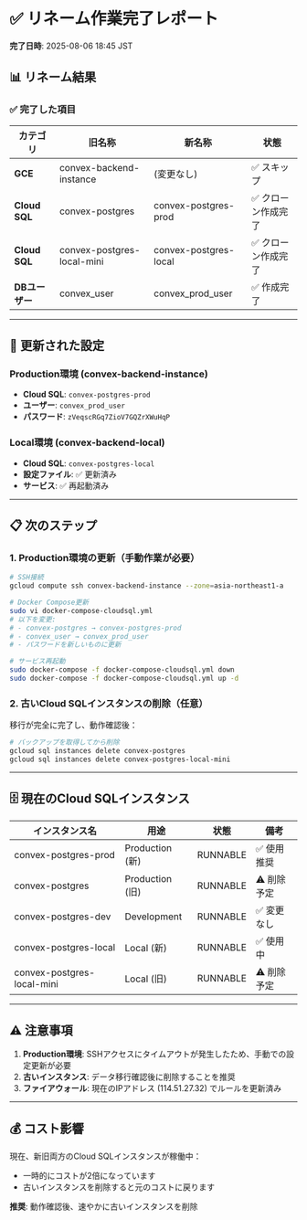 # ✅ リネーム作業完了レポート

**完了日時**: 2025-08-06 18:45 JST

## 📊 リネーム結果

### ✅ 完了した項目

| カテゴリ | 旧名称 | 新名称 | 状態 |
|---------|--------|--------|------|
| **GCE** | convex-backend-instance | (変更なし) | ✅ スキップ |
| **Cloud SQL** | convex-postgres | convex-postgres-prod | ✅ クローン作成完了 |
| **Cloud SQL** | convex-postgres-local-mini | convex-postgres-local | ✅ クローン作成完了 |
| **DBユーザー** | convex_user | convex_prod_user | ✅ 作成完了 |

---

## 🔧 更新された設定

### Production環境 (convex-backend-instance)
- **Cloud SQL**: `convex-postgres-prod`
- **ユーザー**: `convex_prod_user`
- **パスワード**: `zVeqscRGq7ZioV7GQZrXWuHqP`

### Local環境 (convex-backend-local)
- **Cloud SQL**: `convex-postgres-local`
- **設定ファイル**: ✅ 更新済み
- **サービス**: ✅ 再起動済み

---

## 📋 次のステップ

### 1. Production環境の更新（手動作業が必要）
```bash
# SSH接続
gcloud compute ssh convex-backend-instance --zone=asia-northeast1-a

# Docker Compose更新
sudo vi docker-compose-cloudsql.yml
# 以下を変更:
# - convex-postgres → convex-postgres-prod
# - convex_user → convex_prod_user
# - パスワードを新しいものに更新

# サービス再起動
sudo docker-compose -f docker-compose-cloudsql.yml down
sudo docker-compose -f docker-compose-cloudsql.yml up -d
```

### 2. 古いCloud SQLインスタンスの削除（任意）
移行が完全に完了し、動作確認後：
```bash
# バックアップを取得してから削除
gcloud sql instances delete convex-postgres
gcloud sql instances delete convex-postgres-local-mini
```

---

## 🗄️ 現在のCloud SQLインスタンス

| インスタンス名 | 用途 | 状態 | 備考 |
|---------------|------|------|------|
| convex-postgres-prod | Production (新) | RUNNABLE | ✅ 使用推奨 |
| convex-postgres | Production (旧) | RUNNABLE | ⚠️ 削除予定 |
| convex-postgres-dev | Development | RUNNABLE | ✅ 変更なし |
| convex-postgres-local | Local (新) | RUNNABLE | ✅ 使用中 |
| convex-postgres-local-mini | Local (旧) | RUNNABLE | ⚠️ 削除予定 |

---

## ⚠️ 注意事項

1. **Production環境**: SSHアクセスにタイムアウトが発生したため、手動での設定更新が必要
2. **古いインスタンス**: データ移行確認後に削除することを推奨
3. **ファイアウォール**: 現在のIPアドレス (114.51.27.32) でルールを更新済み

---

## 💰 コスト影響

現在、新旧両方のCloud SQLインスタンスが稼働中：
- 一時的にコストが2倍になっています
- 古いインスタンスを削除すると元のコストに戻ります

**推奨**: 動作確認後、速やかに古いインスタンスを削除